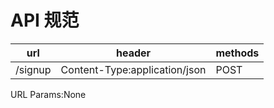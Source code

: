 # API 规范
|     url   |                    header                |methods|
| -------- | ----------------------------------| ----------  |
 /signup  | Content-Type:application/json|POST|
URL Params:None

